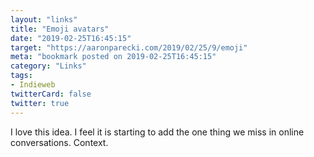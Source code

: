 ```yaml
---
layout: "links"
title: "Emoji avatars"
date: "2019-02-25T16:45:15"
target: "https://aaronparecki.com/2019/02/25/9/emoji"
meta: "bookmark posted on 2019-02-25T16:45:15"
category: "Links"
tags:
- Indieweb
twitterCard: false
twitter: true
---
```

I love this idea. I feel it is starting to add the one thing we miss in online conversations. Context.
